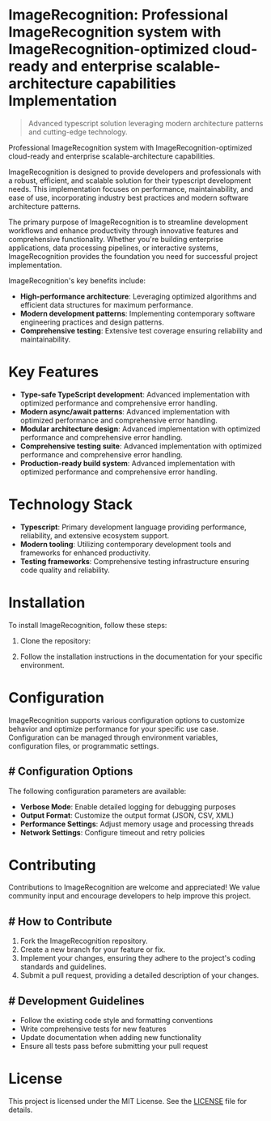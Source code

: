 <!-- fallback_ImageRecognition_20250810120030_30171 -->

# ImageRecognition: Professional ImageRecognition system with ImageRecognition-optimized cloud-ready and enterprise scalable-architecture capabilities Implementation
> Advanced typescript solution leveraging modern architecture patterns and cutting-edge technology.

Professional ImageRecognition system with ImageRecognition-optimized cloud-ready and enterprise scalable-architecture capabilities.

ImageRecognition is designed to provide developers and professionals with a robust, efficient, and scalable solution for their typescript development needs. This implementation focuses on performance, maintainability, and ease of use, incorporating industry best practices and modern software architecture patterns.

The primary purpose of ImageRecognition is to streamline development workflows and enhance productivity through innovative features and comprehensive functionality. Whether you're building enterprise applications, data processing pipelines, or interactive systems, ImageRecognition provides the foundation you need for successful project implementation.

ImageRecognition's key benefits include:

* **High-performance architecture**: Leveraging optimized algorithms and efficient data structures for maximum performance.
* **Modern development patterns**: Implementing contemporary software engineering practices and design patterns.
* **Comprehensive testing**: Extensive test coverage ensuring reliability and maintainability.

# Key Features

* **Type-safe TypeScript development**: Advanced implementation with optimized performance and comprehensive error handling.
* **Modern async/await patterns**: Advanced implementation with optimized performance and comprehensive error handling.
* **Modular architecture design**: Advanced implementation with optimized performance and comprehensive error handling.
* **Comprehensive testing suite**: Advanced implementation with optimized performance and comprehensive error handling.
* **Production-ready build system**: Advanced implementation with optimized performance and comprehensive error handling.

# Technology Stack

* **Typescript**: Primary development language providing performance, reliability, and extensive ecosystem support.
* **Modern tooling**: Utilizing contemporary development tools and frameworks for enhanced productivity.
* **Testing frameworks**: Comprehensive testing infrastructure ensuring code quality and reliability.

# Installation

To install ImageRecognition, follow these steps:

1. Clone the repository:


2. Follow the installation instructions in the documentation for your specific environment.

# Configuration

ImageRecognition supports various configuration options to customize behavior and optimize performance for your specific use case. Configuration can be managed through environment variables, configuration files, or programmatic settings.

## # Configuration Options

The following configuration parameters are available:

* **Verbose Mode**: Enable detailed logging for debugging purposes
* **Output Format**: Customize the output format (JSON, CSV, XML)
* **Performance Settings**: Adjust memory usage and processing threads
* **Network Settings**: Configure timeout and retry policies

# Contributing

Contributions to ImageRecognition are welcome and appreciated! We value community input and encourage developers to help improve this project.

## # How to Contribute

1. Fork the ImageRecognition repository.
2. Create a new branch for your feature or fix.
3. Implement your changes, ensuring they adhere to the project's coding standards and guidelines.
4. Submit a pull request, providing a detailed description of your changes.

## # Development Guidelines

* Follow the existing code style and formatting conventions
* Write comprehensive tests for new features
* Update documentation when adding new functionality
* Ensure all tests pass before submitting your pull request

# License

This project is licensed under the MIT License. See the [LICENSE](https://github.com/laurindoisaac/ImageRecognition/blob/main/LICENSE) file for details.
